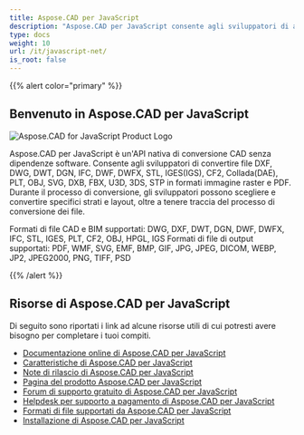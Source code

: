 ```yaml
---
title: Aspose.CAD per JavaScript
description: "Aspose.CAD per JavaScript consente agli sviluppatori di aprire, leggere e processare i formati di file AutoCAD DWG, DXF, DWT e altri formati CAD e BIM, come: DGN, DWF, DWFX, IFC, STL, IGES, PLT, CF2, OBJ, HPGL, IGS."
type: docs
weight: 10
url: /it/javascript-net/
is_root: false
---
```


{{% alert color="primary" %}}

## **Benvenuto in Aspose.CAD per JavaScript**

![Aspose.CAD for JavaScript Product Logo](/cad/_assets/home_5.png)

Aspose.CAD per JavaScript è un'API nativa di conversione CAD senza dipendenze software. Consente agli sviluppatori di convertire file DXF, DWG, DWT, DGN, IFC, DWF, DWFX, STL, IGES(IGS), CF2, Collada(DAE), PLT, OBJ, SVG, DXB, FBX, U3D, 3DS, STP in formati immagine raster e PDF. Durante il processo di conversione, gli sviluppatori possono scegliere e convertire specifici strati e layout, oltre a tenere traccia del processo di conversione dei file.

Formati di file CAD e BIM supportati: DWG, DXF, DWT, DGN, DWF, DWFX, IFC, STL, IGES, PLT, CF2, OBJ, HPGL, IGS
Formati di file di output supportati: PDF, WMF, SVG, EMF, BMP, GIF, JPG, JPEG, DICOM, WEBP, JP2, JPEG2000, PNG, TIFF, PSD

{{% /alert %}}

## **Risorse di Aspose.CAD per JavaScript**

Di seguito sono riportati i link ad alcune risorse utili di cui potresti avere bisogno per completare i tuoi compiti.

- [Documentazione online di Aspose.CAD per JavaScript](/it/cad/javascript-net/)
- [Caratteristiche di Aspose.CAD per JavaScript](/it/cad/javascript-net/features/)
- [Note di rilascio di Aspose.CAD per JavaScript](https://releases.aspose.com/cad/javascript-net/release-notes/)
- [Pagina del prodotto Aspose.CAD per JavaScript](https://products.aspose.com/cad/javascript-net/)
- [Forum di supporto gratuito di Aspose.CAD per JavaScript](https://forum.aspose.com/c/cad/19)
- [Helpdesk per supporto a pagamento di Aspose.CAD per JavaScript](https://helpdesk.aspose.com/)
- [Formati di file supportati da Aspose.CAD per JavaScript](/it/cad/javascript-net/supported-file-formats/)
- [Installazione di Aspose.CAD per JavaScript](/it/cad/javascript-net/installation/)
